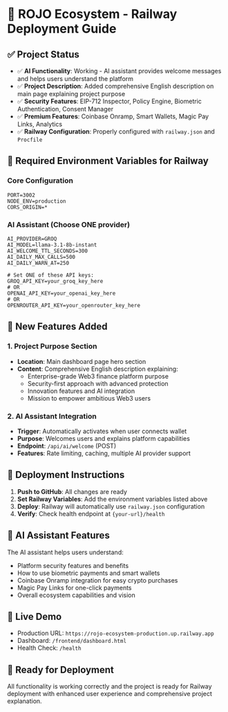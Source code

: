 
# 🔴 ROJO Ecosystem - Railway Deployment Guide

## ✅ Project Status
- ✅ **AI Functionality**: Working - AI assistant provides welcome messages and helps users understand the platform
- ✅ **Project Description**: Added comprehensive English description on main page explaining project purpose
- ✅ **Security Features**: EIP-712 Inspector, Policy Engine, Biometric Authentication, Consent Manager
- ✅ **Premium Features**: Coinbase Onramp, Smart Wallets, Magic Pay Links, Analytics
- ✅ **Railway Configuration**: Properly configured with `railway.json` and `Procfile`

## 🚀 Required Environment Variables for Railway

### Core Configuration
```
PORT=3002
NODE_ENV=production
CORS_ORIGIN=*
```

### AI Assistant (Choose ONE provider)
```
AI_PROVIDER=GROQ
AI_MODEL=llama-3.1-8b-instant
AI_WELCOME_TTL_SECONDS=300
AI_DAILY_MAX_CALLS=500
AI_DAILY_WARN_AT=250

# Set ONE of these API keys:
GROQ_API_KEY=your_groq_key_here
# OR
OPENAI_API_KEY=your_openai_key_here
# OR  
OPENROUTER_API_KEY=your_openrouter_key_here
```

## 🎯 New Features Added

### 1. Project Purpose Section
- **Location**: Main dashboard page hero section
- **Content**: Comprehensive English description explaining:
  - Enterprise-grade Web3 finance platform purpose
  - Security-first approach with advanced protection
  - Innovation features and AI integration
  - Mission to empower ambitious Web3 users

### 2. AI Assistant Integration
- **Trigger**: Automatically activates when user connects wallet
- **Purpose**: Welcomes users and explains platform capabilities
- **Endpoint**: `/api/ai/welcome` (POST)
- **Features**: Rate limiting, caching, multiple AI provider support

## 🔧 Deployment Instructions

1. **Push to GitHub**: All changes are ready
2. **Set Railway Variables**: Add the environment variables listed above
3. **Deploy**: Railway will automatically use `railway.json` configuration
4. **Verify**: Check health endpoint at `{your-url}/health`

## 🧠 AI Assistant Features

The AI assistant helps users understand:
- Platform security features and benefits
- How to use biometric payments and smart wallets
- Coinbase Onramp integration for easy crypto purchases
- Magic Pay Links for one-click payments
- Overall ecosystem capabilities and vision

## 🌟 Live Demo
- Production URL: `https://rojo-ecosystem-production.up.railway.app`
- Dashboard: `/frontend/dashboard.html`
- Health Check: `/health`

## 🔴 Ready for Deployment
All functionality is working correctly and the project is ready for Railway deployment with enhanced user experience and comprehensive project explanation.

